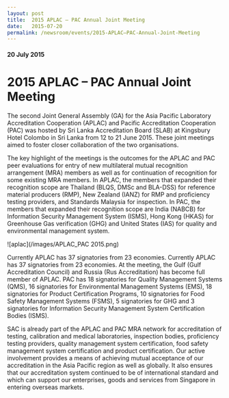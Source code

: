 ```yaml
---
layout: post
title:  2015 APLAC – PAC Annual Joint Meeting
date:   2015-07-20
permalink: /newsroom/events/2015-APLAC–PAC-Annual-Joint-Meeting
---
```

#### 20 July 2015
# **2015 APLAC – PAC Annual Joint Meeting**

The second Joint General Assembly (GA) for the Asia Pacific Laboratory Accreditation Cooperation (APLAC) and Pacific Accreditation Cooperation (PAC) was hosted by Sri Lanka Accreditation Board (SLAB) at Kingsbury Hotel Colombo in Sri Lanka from 12 to 21 June 2015. These joint meetings aimed to foster closer collaboration of the two organisations.
 
The key highlight of the meetings is the outcomes for the APLAC and PAC peer evaluations for entry of new multilateral mutual recognition arrangement (MRA) members as well as for continuation of recognition for some existing MRA members. In APLAC, the members that expanded their recognition scope are Thailand (BLQS, DMSc and BLA-DSS) for reference material producers (RMP), New Zealand (IANZ) for RMP and proficiency testing providers, and Standards Malaysia for inspection.  In PAC, the members that expanded their recognition scope are India (NABCB) for Information Security Management System (ISMS), Hong Kong (HKAS) for Greenhouse Gas verification (GHG) and United States (IAS) for quality and environmental management system.

![aplac](/images/APLAC_PAC 2015.png)

Currently APLAC has 37 signatories from 23 economies. Currently APLAC has 37 signatories from 23 economies. At the meeting, the Gulf (Gulf Accreditation Council) and Russia (Rus Accreditation) has become full member of APLAC. PAC has 18 signatories for Quality Management Systems (QMS), 16 signatories for Environmental Management Systems (EMS), 18 signatories for Product Certification Programs, 10 signatories for Food Safety Management Systems (FSMS), 5 signatories for GHG and 3 signatories for Information Security Management System Certification Bodies (ISMS).
 
SAC is already part of the APLAC and PAC MRA network for accreditation of testing, calibration and medical laboratories, inspection bodies, proficiency testing providers, quality management system certification, food safety management system certification and product certification. Our active involvement provides a means of achieving mutual acceptance of our accreditation in the Asia Pacific region as well as globally. It also ensures that our accreditation system continued to be of international standard and which can support our enterprises, goods and services from Singapore in entering overseas markets.
